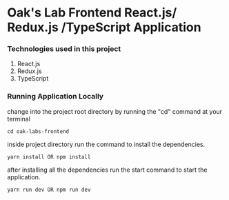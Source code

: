 # Oak's Lab Frontend React.js/ Redux.js /TypeScript Application

### Technologies used in this project

1. React.js
1. Redux.js
1. TypeScript

### Running Application Locally

change into the project root directory by running the "cd" command at your terminal

```
cd oak-labs-frontend
```

inside project directory run the command to install the dependencies.

```
yarn install OR npm install
```

after installing all the dependencies run the start command to start the application.

```
yarn run dev OR npm run dev
```
